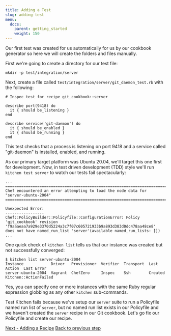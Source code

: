 ```yaml
---
title: Adding a Test
slug: adding-test
menu:
  docs:
    parent: getting_started
    weight: 150
---
```


Our first test was created for us automatically for us by our cookbook generator so here we will create the folders and files manually.

First we're going to create a directory for our test file:

~~~
mkdir -p test/integration/server
~~~

Next, create a file called `test/integration/server/git_daemon_test.rb` with the following:

~~~
# Inspec test for recipe git_cookbook::server

describe port(9418) do
  it { should be_listening }
end

describe service('git-daemon') do
  it { should be_enabled }
  it { should be_running }
end
~~~

This test checks that a process is listening on port 9418 and a service called "git-daemon" is installed, enabled, and running.

As our primary target platform was Ubuntu 20.04, we'll target this one first for development. Now, in test driven development (TDD) style we'll run `kitchen test server` to watch our tests fail spectacularly:

~~~
...
================================================================================
Chef encountered an error attempting to load the node data for "server-ubuntu-2004"
================================================================================

Unexpected Error:
-----------------
Chef::PolicyBuilder::Policyfile::ConfigurationError: Policy 'git_cookbook' revision 'f9aaaeaa7a929e3370d5224a3c7f07c605721933b9a893d383d0dc478aa48ce8' does not have named_run_list 'server'(available named_run_lists: [])
...
~~~

One quick check of `kitchen list` tells us that our instance was created but not successfully converged:

~~~
$ kitchen list server-ubuntu-2004
Instance            Driver   Provisioner  Verifier  Transport  Last Action  Last Error
server-ubuntu-2004  Vagrant  ChefZero     Inspec    Ssh        Created      Kitchen::ActionFailed
~~~

Yes, you can specify one or more instances with the same Ruby regular expression globbing as any other `kitchen` sub-commands.

Test Kitchen fails because we've setup our `server` suite to run a Policyfile named run list of `server`, but no named run list exists in our Policyfile and we haven't created the `server` recipe in our Git cookbook. Let's go fix our Policyfile and create our recipe.

<div class="sidebar--footer">
<a class="button primary-cta" href="/docs/getting-started/adding-recipe">Next - Adding a Recipe</a>
<a class="sidebar--footer--back" href="/docs/getting-started/adding-suite">Back to previous step</a>
</div>
